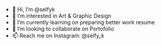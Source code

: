 - 👋 Hi, I’m @selfyk
- 👀 I’m interested in Art & Graphic Design
- 🌱 I’m currently learning on preparing better work resume
- 💞️ I’m looking to collaborate on Portofolio
- 📫 Reach me on Instagram: @selfy_k

<!---
selfyk/selfyk is a ✨ special ✨ repository because its `README.md` (this file) appears on your GitHub profile.
You can click the Preview link to take a look at your changes.
--->
